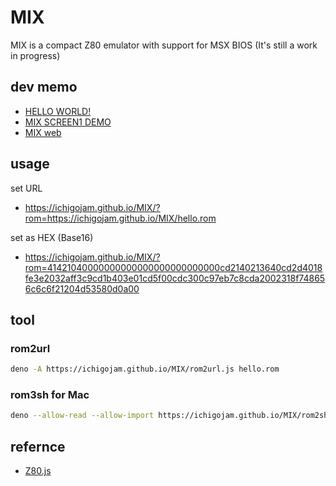 # MIX

MIX is a compact Z80 emulator with support for MSX BIOS (It's still a work in progress)

## dev memo

- [HELLO WORLD!](test.js)
- [MIX SCREEN1 DEMO](https://ichigojam.github.io/MIX/screen1.html)
- [MIX web](https://ichigojam.github.io/MIX/)

## usage

set URL
- https://ichigojam.github.io/MIX/?rom=https://ichigojam.github.io/MIX/hello.rom

set as HEX (Base16)
- https://ichigojam.github.io/MIX/?rom=41421040000000000000000000000000cd2140213640cd2d4018fe3e2032aff3c9cd1b403e01cd5f00cdc300c97eb7c8cda2002318f748656c6c6f21204d53580d0a00

## tool

### rom2url

```sh
deno -A https://ichigojam.github.io/MIX/rom2url.js hello.rom
```

### rom3sh for Mac

```sh
deno --allow-read --allow-import https://ichigojam.github.io/MIX/rom2sh.js hello.rom | sh
```

## refernce

- [Z80.js](https://github.com/IchigoJam/Z80.js)
